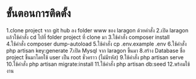 # ขั้นตอนการติดตั้ง
1.clone project จาก git hub ลง folder www ของ laragon ด้วยคำสั่ง 
2.เปิด laragon แล้วใช้คำสั่ง cd ไปที่ folder project ที่ clone มา
3.ใช้คำสั่ง composer install  
4.ใช้คำสั่ง composer dump-autoload 
5.ใช้คำสั่ง cp .env.example .env
6.ใช้คำสั่ง php artisan key:generate
7.เปิด Mysql จาก laragon ขึ้นมา
8.สร้าง Database ชื่อ project ขึ้นมาโดยใช้ user เป็น root ชั่วคราว (ไม่มีรหัส)
9.ใช้คำสั่ง php artisan serve
10.ใช้คำสั่ง php artisan migrate:install
11.ใช้คำสั่ง php artisan db:seed
12.พร้อมใช้งาน

